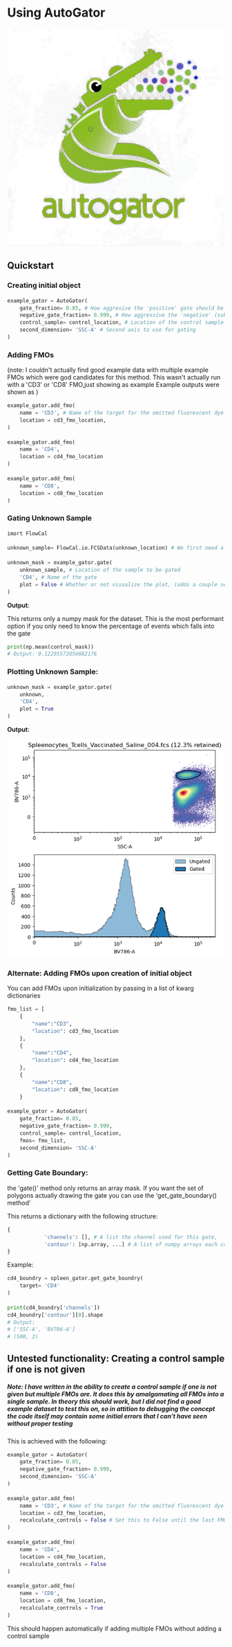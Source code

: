 # Using AutoGator
![](img/AutoGator.png)

## Quickstart

### Creating initial object
```python
example_gator = AutoGator(
    gate_fraction= 0.85, # How aggresive the 'positive' gate should be
    negative_gate_fraction= 0.999, # How aggressive the 'negative' (subtractive) gate should be
    control_sample= control_location, # Location of the control sample
    second_dimension= 'SSC-A' # Second axis to use for gating
)
```

### Adding FMOs
(note:  I couldn't actually find good example data with multiple example FMOs which were god candidates for this method.  This wasn't actually run with a 'CD3' or 'CD8' FMO,just showing as example  Example outputs were shown as )

```python
example_gator.add_fmo(
    name = 'CD3', # Name of the target for the omitted fluorescent dye
    location = cd3_fmo_location,
)

example_gator.add_fmo(
    name = 'CD4', 
    location = cd4_fmo_location
)

example_gator.add_fmo(
    name = 'CD8', 
    location = cd8_fmo_location
)
```

### Gating Unknown Sample
```python
imort FlowCal

unknown_sample= FlowCal.io.FCSData(unknown_location) # We first need a FlowCal object of the sample to gate

unknown_mask = example_gator.gate(
    unknown_sample, # Location of the sample to be gated
    'CD4', # Name of the gate
    plot = False # Whether or not visualize the plot, (adds a couple seconds to execution time, and only works in Jupyter Kernel)
)
```

**Output**:

This returns only a numpy mask for the dataset.  This is the most performant option if you only need to know the percentage of events which falls into the gate

```python
print(np.mean(control_mask))
# Output: 0.12295572856682176
```

### Plotting Unknown Sample:
```python
unknown_mask = example_gator.gate(
    unknown,
    'CD4',
    plot = True
)
```
**Output**:

![](img/example_output.png)

### Alternate: Adding FMOs upon creation of initial object
You can add FMOs upon initialization by passing in a list of kwarg dictionaries

```python
fmo_list = [
    {
        "name":"CD3",
        "location": cd3_fmo_location
    },
    {
        "name":"CD4",
        "location": cd4_fmo_location
    },
    {
        "name":"CD8",
        "location": cd8_fmo_location
    }

example_gator = AutoGator(
    gate_fraction= 0.85,
    negative_gate_fraction= 0.999,
    control_sample= control_location,
    fmos= fmo_list,
    second_dimension= 'SSC-A'
)
```

### Getting Gate Boundary:
the 'gate()' method only returns an array mask.  If you want the set of polygons actually drawing the gate you can use the 'get_gate_boundary() method'

This returns a dictionary with the following structure:
```python 
{
            'channels': [], # A list the channel used for this gate,
            'contour': [np.array, ...] # A list of numpy arrays each corresponding to a polygon gate, with shape (n,2).  (With proper parameter tuning, this should ideally have a length of 1)
}
```

Example:
```python
cd4_boundry = spleen_gator.get_gate_boundry(
    target= 'CD4'
)

print(cd4_boundry['channels'])
cd4_boundry['contour'][0].shape
# Output:
# ['SSC-A', 'BV786-A']
# (500, 2)
```

## Untested functionality: Creating a control sample if one is not given

##### **Note:** I have written in the ability to create a control sample if one is not given but multiple FMOs are.  It does this by amalgamating all FMOs into a single sample. In theory this should work, but I did not find a good example dataset to test this on, so in attition to debugging the concept the code itself may contain some initial errors that I can't have seen without proper testing

This is achieved with the following:

```python
example_gator = AutoGator(
    gate_fraction= 0.85,
    negative_gate_fraction= 0.999,
    second_dimension= 'SSC-A'
)

example_gator.add_fmo(
    name = 'CD3', # Name of the target for the omitted fluorescent dye
    location = cd3_fmo_location,
    recalculate_controls = False # Set this to False until the last FMO is added
)

example_gator.add_fmo(
    name = 'CD4', 
    location = cd4_fmo_location,
    recalculate_controls = False
)

example_gator.add_fmo(
    name = 'CD8', 
    location = cd8_fmo_location,
    recalculate_controls = True
)
```

This should happen automatically if adding multiple FMOs without adding a control sample
